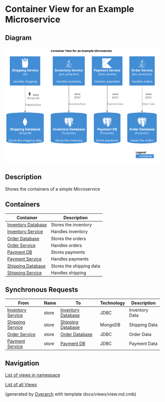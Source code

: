 # Container View for an Example Microservice

## Diagram
![Container View for an Example Microservice](../../../../software-development/architecture/example/microservices/microservice-container-view.png)

## Description
Shows the containers of a simple Microservice

## Containers
| Container | Description |
|---|---|
| [Inventory Database](../../../../software-development/architecture/example/microservices/inventory-db.md)| Stores the inventory |
| [Inventory Service](../../../../software-development/architecture/example/microservices/inventory-service.md)| Handles inventory |
| [Order Database](../../../../software-development/architecture/example/microservices/order-db.md)| Stores the orders |
| [Order Service](../../../../software-development/architecture/example/microservices/order-service.md)| Handles orders |
| [Payment DB](../../../../software-development/architecture/example/microservices/payment-db.md)| Stores payments |
| [Payment Service](../../../../software-development/architecture/example/microservices/payment-service.md)| Handles payments |
| [Shipping Database](../../../../software-development/architecture/example/microservices/shipping-db.md)| Stores the shipping data |
| [Shipping Service](../../../../software-development/architecture/example/microservices/shipping-service.md)| Handles shipping |

## Synchronous Requests
| From | Name | To | Technology | Description |
|---|---|---|---|---|
| [Inventory Service](../../../../software-development/architecture/example/microservices/inventory-service.md) | store | [Inventory Database](../../../../software-development/architecture/example/microservices/inventory-db.md) | JDBC | Inventory Data |
| [Shipping Service](../../../../software-development/architecture/example/microservices/shipping-service.md) | store | [Shipping Database](../../../../software-development/architecture/example/microservices/shipping-db.md) | MongoDB | Shipping Data |
| [Order Service](../../../../software-development/architecture/example/microservices/order-service.md) | store | [Order Database](../../../../software-development/architecture/example/microservices/order-db.md) | JDBC | Order Data |
| [Payment Service](../../../../software-development/architecture/example/microservices/payment-service.md) | store | [Payment DB](../../../../software-development/architecture/example/microservices/payment-db.md) | JDBC | Payment Data |

## Navigation
[List of views in namespace](./views-in-namespace.md)

[List of all Views](../../../../views.md)


(generated by [Overarch](https://github.com/soulspace-org/overarch) with template docs/views/view.md.cmb)

